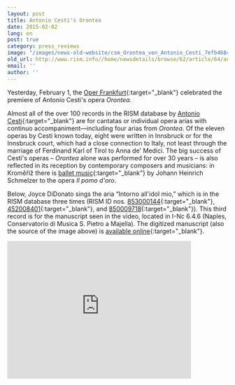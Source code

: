 ```yaml
---
layout: post
title: Antonio Cesti's Orontea
date: 2015-02-02
lang: en
post: true
category: press_reviews
image: "/images/news-old-website/csm_Orontea_von_Antonio_Cesti_7efb468408.jpg"
old_url: http://www.rism.info//home/newsdetails/browse/62/article/64/antonio-cestis-orontea.html
email: ''
author: ''
---
```


Yesterday, February 1, the [Oper Frankfurt](http://www.oper-frankfurt.com/en/page820.cfm?stueck=438){:target="_blank"} celebrated the premiere of Antonio Cesti's opera _Orontea_.

Almost all of the over 100 records in the RISM database by [Antonio Cesti](https://opac.rism.info/search?View=rism&author=Cesti+Antonio){:target="_blank"} are for cantatas or individual opera arias with continuo accompaniment—including four arias from _Orontea_. Of the eleven operas by Cesti known today, eight were written in Innsbruck or for the Innsbruck court, which had a close connection to Italy, not least through the marriage of Ferdinand Karl of Tirol to Anna de' Medici. The big success of Cesti's operas – _Orontea_ alone was performed for over 30 years – is also reflected in its reception by contemporary composers and musicians: in Kroměříž there is [ballet music](https://opac.rism.info/search?id=550264543&db=251&View=rism){:target="_blank"} by Johann Heinrich Schmelzer to the opera _Il pomo d'oro_.

Below, Joyce DiDonato sings the aria “Intorno all'idol mio,” which is in the RISM database three times (RISM ID nos. [853000144](https://opac.rism.info/search?id=853000144&db=251&View=rism){:target="_blank"}, [452008401](https://opac.rism.info/search?id=452008401&db=251&View=rism){:target="_blank"}, and [850009718](https://opac.rism.info/search?id=850009718&db=251&View=rism){:target="_blank"}). This third record is for the manuscript seen in the video, located in I-Nc 6.4.6 (Naples, Conservatorio di Musica S. Pietro a Majella). The digitized manuscript (also the source of the image above) is [available online](http://www.internetculturale.it/opencms/opencms/it/viewItemMag.jsp?case=&id=oai%3Awww.internetculturale.sbn.it%2FTeca%3A20%3ANT0000%3AIT%5C%5CICCU%5C%5CMSM%5C%5C0081159){:target="_blank"}.


<iframe width="420" height="315" src="https://www.youtube.com/embed/2L9zwTfq2CQ" frameborder="0" allowfullscreen></iframe>

